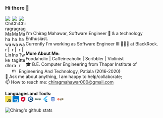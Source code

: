 ### Hi there 👋

<a href="https://www.linkedin.com/in/chirag-mahawar/">
  <img align="left" alt="Chirag Mahawar | LinkedIn" width="22px" src="https://cdn.jsdelivr.net/npm/simple-icons@v3/icons/linkedin.svg" />
</a>
<a href="https://www.instagram.com/chirag_m7/">
  <img align="left" alt="Chirag Mahawar | Instagram" width="22px" src="https://cdn.jsdelivr.net/npm/simple-icons@v3/icons/instagram.svg" />
</a>
<a href="https://twitter.com/Chirag_Mahawar7">
  <img align="left" alt="Chirag Mahawar | Twitter" width="22px" src="https://cdn.jsdelivr.net/npm/simple-icons@v3/icons/twitter.svg" />
</a>
<br />
<br />

I'm Chirag Mahawar, Software Engineer 🚀 & a technology Enthusiast. <br />
Currently I'm working as Software Engineer III 🙍🏽‍♂️ at BlackRock. <br />

**More About Me:** <br />
Foodaholic | Caffeineaholic | Scribbler | Violinist <br />
:mortar_board: B.E. Computer Engineering from Thapar Institute of Engineering And Technology, Patiala (2016-2020) <br />
💬 Ask me about anything, I am happy to help/collaborate; <br />
📫 How to reach me: chiragmahawar000@gmail.com <br />

**Languages and Tools:** <br />
<code><img height="20" src="https://raw.githubusercontent.com/github/explore/80688e429a7d4ef2fca1e82350fe8e3517d3494d/topics/javascript/javascript.png"></code>
<code><img height="20" src="https://raw.githubusercontent.com/github/explore/80688e429a7d4ef2fca1e82350fe8e3517d3494d/topics/typescript/typescript.png"></code>
<code><img height="20" src="https://raw.githubusercontent.com/github/explore/80688e429a7d4ef2fca1e82350fe8e3517d3494d/topics/angular/angular.png"></code>
<code><img height="20" src="https://raw.githubusercontent.com/github/explore/80688e429a7d4ef2fca1e82350fe8e3517d3494d/topics/cpp/cpp.png"></code>
<code><img height="20" src="https://raw.githubusercontent.com/github/explore/80688e429a7d4ef2fca1e82350fe8e3517d3494d/topics/django/django.png"></code>
<code><img height="20" src="https://raw.githubusercontent.com/github/explore/80688e429a7d4ef2fca1e82350fe8e3517d3494d/topics/flutter/flutter.png"></code>
<code><img height="20" src="https://raw.githubusercontent.com/github/explore/80688e429a7d4ef2fca1e82350fe8e3517d3494d/topics/sql/sql.png"></code>
<code><img height="20" src="https://raw.githubusercontent.com/github/explore/80688e429a7d4ef2fca1e82350fe8e3517d3494d/topics/git/git.png"></code>

![Chirag's github stats](https://github-readme-stats.vercel.app/api?username=chiragmahawar7&show_icons=true&hide_border=true)
